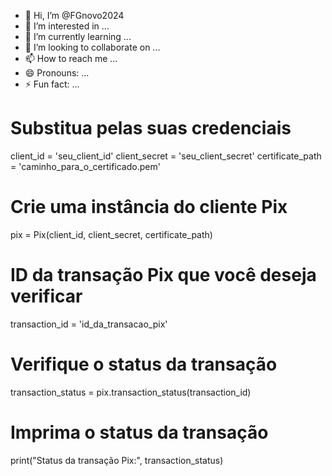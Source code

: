 - 👋 Hi, I’m @FGnovo2024
- 👀 I’m interested in ...
- 🌱 I’m currently learning ...
- 💞️ I’m looking to collaborate on ...
- 📫 How to reach me ...
- 😄 Pronouns: ...
- ⚡ Fun fact: ...

<!---
FGnovo2024/FGnovo2024 is a ✨ special ✨ repository because its `README.md` (this file) appears on your GitHub profile.
You can click the Preview link to take a look at your changes.
--->
# Substitua pelas suas credenciais
client_id = 'seu_client_id'
client_secret = 'seu_client_secret'
certificate_path = 'caminho_para_o_certificado.pem'

# Crie uma instância do cliente Pix
pix = Pix(client_id, client_secret, certificate_path)

# ID da transação Pix que você deseja verificar
transaction_id = 'id_da_transacao_pix'

# Verifique o status da transação
transaction_status = pix.transaction_status(transaction_id)

# Imprima o status da transação
print("Status da transação Pix:", transaction_status)
